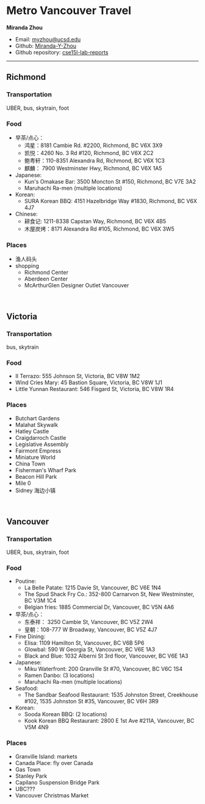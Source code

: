 # Metro Vancouver Travel
**Miranda Zhou**
* Email: myzhou@ucsd.edu
* Github: [Miranda-Y-Zhou](https://github.com/Miranda-Y-Zhou)
* Github repository: [cse15l-lab-reports](https://github.com/Miranda-Y-Zhou/VancouverTravel)

---

## Richmond

### Transportation

UBER, bus, skytrain, foot

### Food

* 早茶/点心：
  * 鸿星：8181 Cambie Rd. #2200, Richmond, BC V6X 3X9
  * 凯悦：4260 No. 3 Rd #120, Richmond, BC V6X 2C2
  * 鲍粤轩：110-8351 Alexandra Rd, Richmond, BC V6X 1C3
  * 麒麟： 7900 Westminster Hwy, Richmond, BC V6X 1A5
* Japanese:
  * Kun's Omakase Bar: 3500 Moncton St #150, Richmond, BC V7E 3A2
  * Maruhachi Ra-men (multiple locations)
* Korean:
  * SURA Korean BBQ: 4151 Hazelbridge Way #1830, Richmond, BC V6X 4J7
* Chinese:
  * 耕食记: 1211-8338 Capstan Way, Richmond, BC V6X 4B5
  * 木屋炭烤：8171 Alexandra Rd #105, Richmond, BC V6X 3W5

### Places

* 渔人码头
* shopping
  * Richmond Center
  * Aberdeen Center
  * McArthurGlen Designer Outlet Vancouver

&nbsp;

## Victoria

### Transportation

bus, skytrain

### Food

* II Terrazo: 555 Johnson St, Victoria, BC V8W 1M2
* Wind Cries Mary: 45 Bastion Square, Victoria, BC V8W 1J1
* Little Yunnan Restaurant: 546 Fisgard St, Victoria, BC V8W 1R4

### Places

* Butchart Gardens
* Malahat Skywalk
* Hatley Castle
* Craigdarroch Castle
* Legislative Assembly
* Fairmont Empress
* Miniature World
* China Town
* Fisherman's Wharf Park
* Beacon Hill Park
* Mile 0
* Sidney 海边小镇

&nbsp;

## Vancouver

### Transportation

UBER, bus, skytrain, foot

### Food

* Poutine: 
  * La Belle Patate:  1215 Davie St, Vancouver, BC V6E 1N4
  * The Spud Shack Fry Co.: 352-800 Carnarvon St, New Westminster, BC V3M 1C4
  * Belgian fries: 1885 Commercial Dr, Vancouver, BC V5N 4A6
* 早茶/点心：
  * 东泰祥： 3250 Cambie St, Vancouver, BC V5Z 2W4
  * 皇朝：108-777 W Broadway, Vancouver, BC V5Z 4J7
* Fine Dining:
  * Elisa: 1109 Hamilton St, Vancouver, BC V6B 5P6
  * Glowbal: 590 W Georgia St, Vancouver, BC V6E 1A3
  * Black and Blue: 1032 Alberni St 3rd floor, Vancouver, BC V6E 1A3
* Japanese:
  * Miku Waterfront: 200 Granville St #70, Vancouver, BC V6C 1S4
  * Ramen Danbo: (3 locations)
  * Maruhachi Ra-men (multiple locations)
* Seafood:
  * The Sandbar Seafood Restaurant: 1535 Johnston Street, Creekhouse #102, 1535 Johnston St #35, Vancouver, BC V6H 3R9
* Korean:
  * Sooda Korean BBQ: (2 locations)
  * Kook Korean BBQ Restaurant: 2800 E 1st Ave #211A, Vancouver, BC V5M 4N9

### Places

* Granville Island: markets
* Canada Place: fly over Canada
* Gas Town
* Stanley Park
* Capilano Suspension Bridge Park
* UBC???
* Vancouver Christmas Market

&nbsp;
